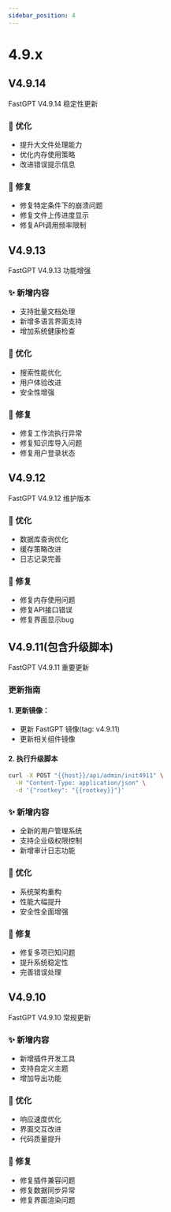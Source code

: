 ```yaml
---
sidebar_position: 4
---
```


# 4.9.x

## V4.9.14

FastGPT V4.9.14 稳定性更新

### 🔧 优化

- 提升大文件处理能力
- 优化内存使用策略
- 改进错误提示信息

### 🐛 修复

- 修复特定条件下的崩溃问题
- 修复文件上传进度显示
- 修复API调用频率限制

## V4.9.13

FastGPT V4.9.13 功能增强

### ✨ 新增内容

- 支持批量文档处理
- 新增多语言界面支持
- 增加系统健康检查

### 🔧 优化

- 搜索性能优化
- 用户体验改进
- 安全性增强

### 🐛 修复

- 修复工作流执行异常
- 修复知识库导入问题
- 修复用户登录状态

## V4.9.12

FastGPT V4.9.12 维护版本

### 🔧 优化

- 数据库查询优化
- 缓存策略改进
- 日志记录完善

### 🐛 修复

- 修复内存使用问题
- 修复API接口错误
- 修复界面显示bug

## V4.9.11(包含升级脚本)

FastGPT V4.9.11 重要更新

### 更新指南

#### 1. 更新镜像：
- 更新 FastGPT 镜像(tag: v4.9.11)
- 更新相关组件镜像

#### 2. 执行升级脚本

```bash
curl -X POST "{{host}}/api/admin/init4911" \
  -H "Content-Type: application/json" \
  -d '{"rootkey": "{{rootkey}}"}'
```

### ✨ 新增内容

- 全新的用户管理系统
- 支持企业级权限控制
- 新增审计日志功能

### 🔧 优化

- 系统架构重构
- 性能大幅提升
- 安全性全面增强

### 🐛 修复

- 修复多项已知问题
- 提升系统稳定性
- 完善错误处理

## V4.9.10

FastGPT V4.9.10 常规更新

### ✨ 新增内容

- 新增插件开发工具
- 支持自定义主题
- 增加导出功能

### 🔧 优化

- 响应速度优化
- 界面交互改进
- 代码质量提升

### 🐛 修复

- 修复插件兼容问题
- 修复数据同步异常
- 修复界面渲染问题
